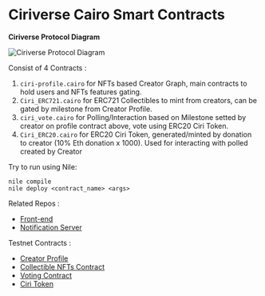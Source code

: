 # Ciriverse Cairo Smart Contracts

**Ciriverse Protocol Diagram**

![ Ciriverse Protocol Diagram](https://i.ibb.co/TWycQZz/ciri-diagram-protocol.png)

Consist of 4 Contracts :

1. `ciri-profile.cairo` for NFTs based Creator Graph, main contracts to hold users and NFTs features gating.
2. `Ciri_ERC721.cairo` for ERC721 Collectibles to mint from creators, can be gated by milestone from Creator Profile.
3. `ciri_vote.cairo` for Polling/Interaction based on Milestone setted by creator on profile contract above, vote using ERC20 Ciri Token.
4. `Ciri_ERC20.cairo` for ERC20 Ciri Token, generated/minted by donation to creator (10% Eth donation x 1000). Used for interacting with polled created by Creator

Try to run using Nile:

```shell
nile compile
nile deploy <contract_name> <args>
```
Related Repos :
- [Front-end](https://github.com/said017/cairo-fe-ciri)
- [Notification Server](https://github.com/said017/ciriverse-stark-notification)

Testnet Contracts :

- [Creator Profile](https://testnet.starkscan.co/contract/0x03ea63dc43f089f652bec64f2a13427bf95b84fd214b85c2e2cda1ff91259117)
- [Collectible NFTs Contract](https://testnet.starkscan.co/contract/0x03ea63dc43f089f652bec64f2a13427bf95b84fd214b85c2e2cda1ff91259117)
- [Voting Contract](https://testnet.starkscan.co/contract/0x03ea63dc43f089f652bec64f2a13427bf95b84fd214b85c2e2cda1ff91259117)
- [Ciri Token](https://testnet.starkscan.co/contract/0x03ea63dc43f089f652bec64f2a13427bf95b84fd214b85c2e2cda1ff91259117)

